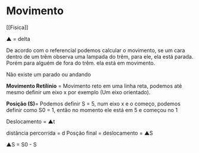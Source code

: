 # Movimento
[[Fisica]]

▲ = delta   

De acordo com o referencial podemos calcular o movimento, se um cara dentro de um trêm observa uma lampada do trêm, para ele, ela está parada. Porém para alguém de fora do trêm. ela está em movimento.

Não existe um parado ou andando 

**Movimento Retilínio** = Movimento reto em uma linha reta, podemos até mesmo definir um eixo x por exemplo (Um eixo orientado).

**Posição (S)**= Podemos definir S = 5, num eixo x e o começo, podemos definir como S0 = 1, então no momento ele está em 5 e começou no 1

Deslocamento = ▲t 

distância percorrida = d
Posção final = deslocamento = ▲S

▲S = S0 - S
